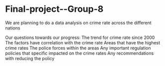 # Final-project--Group-8
We are planning to do a data analysis on crime rate across the different nations

Our questions towards our progress: 
	The trend for crime rate since 2000
	The factors have correlation with the crime rate
	Areas that have the highest crime rates
	The police forces within the areas
	Any important regulation policies that specific impacted on the crime rates 
	Any recommendations with reducing the policy
